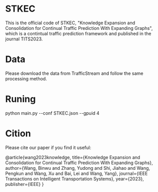 # STKEC
This is the official code of STKEC, "Knowledge Expansion and Consolidation for Continual Traffic Prediction With Expanding Graphs", which is a contintual traffic prediction framework and published in the journal TITS2023.

# Data
Please download the data from TrafficStream and follow the same processing method.

# Runing
python main.py --conf STKEC.json --gpuid 4

# Cition
Please cite our paper if you find it useful:

@article{wang2023knowledge,
  title={Knowledge Expansion and Consolidation for Continual Traffic Prediction With Expanding Graphs},
  author={Wang, Binwu and Zhang, Yudong and Shi, Jiahao and Wang, Pengkun and Wang, Xu and Bai, Lei and Wang, Yang},
  journal={IEEE Transactions on Intelligent Transportation Systems},
  year={2023},
  publisher={IEEE}
}





